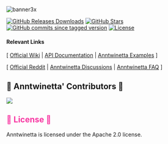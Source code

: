 ![banner3x](https://github.com/user-attachments/assets/fdc5a337-8fd8-4dbb-a4f6-b53edd92c81c)

[![GitHub Releases Downloads](https://img.shields.io/github/downloads/F4R4W4Y/Anntwinetta/total)](https://github.com/F4R4W4Y/Anntwinetta/releases)
[![GitHub Stars](https://img.shields.io/github/stars/F4R4W4Y/Anntwinetta?style=flat&label=stars)](https://github.com/F4R4W4Y/Anntwinetta/stargazers)
[![GitHub commits since tagged version](https://img.shields.io/github/commits-since/F4R4W4Y/Anntwinetta/Anntwinetta.1.0.2024)](https://github.com/F4R4W4Y/Anntwinetta/commits/master)
[![License](https://img.shields.io/badge/license-apache%2Flibpng-green.svg)](LICENSE)

#### Relevant Links
[  [Official Wiki](https://github.com/F4R4W4Y/Anntwinetta/wiki) | [API Documentation](https://github.com/F4R4W4Y/Anntwinetta/wiki/Anntwinetta-API-Docs) | [Anntwinetta Examples](https://github.com/F4R4W4Y/Anntwinetta/tree/refactor_01/examples) ]
  
[  [Official Reddit](https://www.reddit.com/r/Anntwinetta/) | [Anntwinetta Discussions](https://github.com/F4R4W4Y/Anntwinetta/discussions) | [Anntwinetta FAQ](https://github.com/F4R4W4Y/Anntwinetta/wiki/Anntwinetta-FAQ) ]
</br>

<h2> 🪷 Anntwinetta' Contributors 🪷 </h2>

<a href="https://github.com/F4R4W4Y/Anntwinetta/graphs/contributors">
  <img src="https://contrib.rocks/image?repo=F4R4W4Y/Anntwinetta&max=500&columns=20&anon=1" />
</a>

</br>

<h2 style="color:rgb(248,55,162)"> 🪷 License 🪷 </h2>

Anntwinetta is licensed under the Apache 2.0 license.

